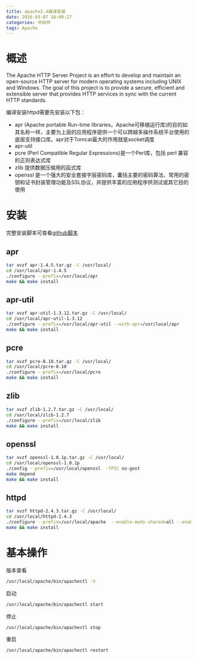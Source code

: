 ```yaml
---
title: apache2.4编译安装
date: 2016-03-07 16:09:27
categories: 中间件
tags: Apache
---
```


# 概述

The Apache HTTP Server Project is an effort to develop and maintain an open-source HTTP server for modern operating systems including UNIX and Windows. The goal of this project is to provide a secure, efficient and extensible server that provides HTTP services in sync with the current HTTP standards.

编译安装httpd需要先安装以下包：
- apr (Apache portable Run-time libraries，Apache可移植运行库)的目的如其名称一样，主要为上层的应用程序提供一个可以跨越多操作系统平台使用的底层支持接口库。apr对于Tomcat最大的作用就是socket调度
- apr-util
- pcre  (Perl Compatible Regular Expressions)是一个Perl库，包括 perl 兼容的正则表达式库
- zlib  提供数据压缩用的函式库
- openssl   是一个强大的安全套接字层密码库，囊括主要的密码算法、常用的密钥和证书封装管理功能及SSL协议，并提供丰富的应用程序供测试或其它目的使用

<!-- more -->

# 安装

完整安装脚本可查看[github脚本]( https://raw.githubusercontent.com/JeffXue/common_scripts/master/install_apache2.4.sh)

## apr
```bash
tar xvzf apr-1.4.5.tar.gz -C /usr/local/
cd /usr/local/apr-1.4.5
./configure --prefix=/usr/local/apr
make && make install
```

## apr-util
```bash
tar xvzf apr-util-1.3.12.tar.gz -C /usr/local/
cd /usr/local/apr-util-1.3.12
./configure --prefix=/usr/local/apr-util --with-apr=/usr/local/apr
make && make install
```

## pcre
```bash
tar xvzf pcre-8.10.tar.gz -C /usr/local/
cd /usr/local/pcre-8.10
./configure --prefix=/usr/local/pcre
make && make install
```

## zlib
```bash
tar xvzf zlib-1.2.7.tar.gz -C /usr/local/
cd /usr/local/zlib-1.2.7
./configure --prefix=/usr/local/zlib
make && make install
```

## openssl
```bash
tar xvzf openssl-1.0.1p.tar.gz -C /usr/local/
cd /usr/local/openssl-1.0.1p
./config --prefix=/usr/local/openssl  -fPIC no-gost
make depend
make && make install
```

## httpd
```bash
tar xvzf httpd-2.4.3.tar.gz -C /usr/local/
cd /usr/local/httpd-2.4.3
./configure --prefix=/usr/local/apache  --enable-mods-shared=all --enable-ssl --enable-proxy-http --enable-expires --enable-deflate --enable-dav --with-apr=/usr/local/apr --with-apr-util=/usr/local/apr-util --with-z=/usr/local/zlib --with-pcre=/usr/local/pcre --with-ssl=/usr/local/openssl --with-mpm=event
make && make install
```

# 基本操作
版本查看
```bash
/usr/local/apache/bin/apachectl -V
```

启动
```bash
/usr/local/apache/bin/apachectl start
```

停止
```bash
/usr/local/apache/bin/apachectl stop
```

重启
```bash
/usr/local/apache/bin/apachectl restart
``` 
